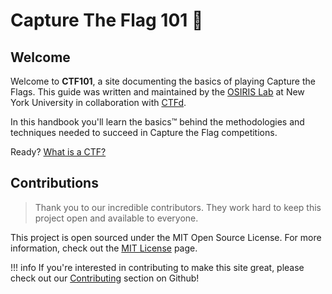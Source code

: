 # Capture The Flag 101 🚩

## Welcome

Welcome to **CTF101**, a site documenting the basics of playing Capture the Flags. This guide was written and maintained by the [OSIRIS Lab](https://osiris.cyber.nyu.edu/) at New York University in collaboration with [CTFd](https://ctfd.io/).

In this handbook you'll learn the basics™ behind the methodologies and techniques needed to succeed in Capture the Flag competitions.

Ready? [What is a CTF?](intro/what-is-a-ctf.md)  

## Contributions

> Thank you to our incredible contributors. They work hard to keep this project open and available to everyone.

This project is open sourced under the MIT Open Source License. For more information, check out the [MIT License](https://tlo.mit.edu/understand-ip/exploring-mit-open-source-license-comprehensive-guide) page.

!!! info
    If you're interested in contributing to make this site great, please check out our [Contributing](https://github.com/osirislab/ctf101#Contributing) section on Github!

<!-- 
<div class="container">
  <div class="row">
    <div class="col-md-2">
        <a href="/forensics/overview/">
            <img class="no-zoom" width="100px" src="/images/forensics.png">
            <h3>Forensics</h3>
        </a>
    </div>
    <div class="col-md-2">
        <a href="/cryptography/overview/">
            <img class="no-zoom" width="100px" src="/images/cryptography.png">
            <h3>Cryptography</h3>
        </a>
    </div>
    <div class="col-md-2">
        <a href="/web-exploitation/overview/">
            <img class="no-zoom" width="100px" src="/images/web.png">
            <h3>Web Exploitation</h3>
        </a>
    </div>
    <div class="col-md-2">
        <a href="/reverse-engineering/overview/">
            <img class="no-zoom" width="100px" src="/images/reversing.png">
            <h3>Reverse Engineering</h3>
        </a>
    </div>
    <div class="col-md-2">
        <a href="/binary-exploitation/overview/">
            <img class="no-zoom" width="100px" src="/images/exploitation.png">
            <h3>Binary Exploitation</h3>
        </a>
    </div>
  </div>
</div> -->
